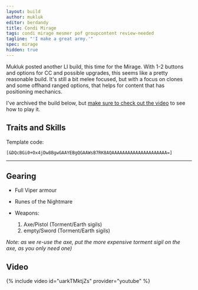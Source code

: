 ```yaml
---
layout: build
author: mukluk
editor: berdandy
title: Condi Mirage
tags: condi mirage mesmer pof groupcontent review-needed
tagline: "'I make a great army.'"
spec: mirage
hidden: true
---
```


Mukluk posted another LI build, this time for the Mirage.
With 1-2 buttons and options for CC and possible upgrades, this seems like a pretty reasonable build.
It's still a bit melee focused, but with a focus on clones and some offhand ranged options, that helps
for content that has positioning mechanics.

I've archived the build below, but [make sure to check out the video](https://www.youtube.com/watch?v=uarkTMktjZs) to see how to play it.


## Traits and Skills

Template code:

`[&DQcBGi0+Ox4jDw8BgwGAAYEBgQGAAWsB7RK8AQAAAAAAAAAAAAAAAAAAAAA=]`

---

<div
  data-armory-embed="skills"
  data-armory-ids="21750,10234,10232,10236,29519"
>
</div>

<div
  data-armory-embed="specializations"
  data-armory-ids="1,45,59"
  data-armory-1-traits="705,1960,692"
  data-armory-45-traits="675,669,1687"
  data-armory-59-traits="2082,2098,2070"
>
</div>

## Gearing

- Full Viper armour
- Runes of the Nightmare

- Weapons:
  1. Axe/Pistol (Torment/Earth sigils)
  2. empty/Sword (Torment/Earth sigils)

_Note: as we re-use the axe, put the more expensive torment sigil on the axe, as you only need one)_

## Video
{% include video id="uarkTMktjZs" provider="youtube" %}
